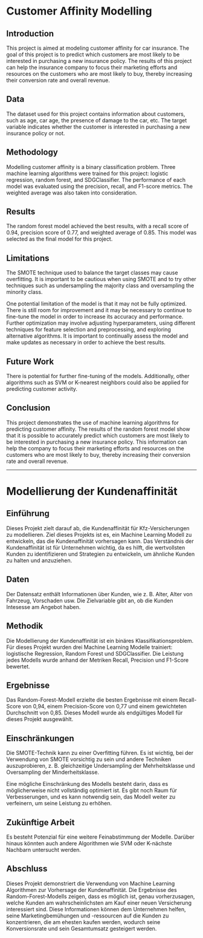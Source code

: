 # Customer Affinity Modelling

## Introduction

This project is aimed at modeling customer affinity for car insurance. The goal of this project is to predict which customers are most likely to be interested in purchasing a new insurance policy. The results of this project can help the insurance company to focus their marketing efforts and resources on the customers who are most likely to buy, thereby increasing their conversion rate and overall revenue.

## Data

The dataset used for this project contains information about customers, such as age, car age, the presence of damage to the car, etc. The target variable indicates whether the customer is interested in purchasing a new insurance policy or not.

## Methodology

Modelling customer affinity is a binary classification problem. Three machine learning algorithms were trained for this project: logistic regression, random forest, and SDGClassifier. The performance of each model was evaluated using the precision, recall, and F1-score metrics. The weighted average was also taken into consideration.

## Results

The random forest model achieved the best results, with a recall score of 0.94, precision score of 0.77, and weighted average of 0.85. This model was selected as the final model for this project.

## Limitations

The SMOTE technique used to balance the target classes may cause overfitting. It is important to be cautious when using SMOTE and to try other techniques such as undersampling the majority class and oversampling the minority class.

One potential limitation of the model is that it may not be fully optimized. There is still room for improvement and it may be necessary to continue to fine-tune the model in order to increase its accuracy and performance. Further optimization may involve adjusting hyperparameters, using different techniques for feature selection and preprocessing, and exploring alternative algorithms. It is important to continually assess the model and make updates as necessary in order to achieve the best results.

## Future Work

There is potential for further fine-tuning of the models. Additionally, other algorithms such as SVM or K-nearest neighbors could also be applied for predicting customer activity.

## Conclusion

This project demonstrates the use of machine learning algorithms for predicting customer affinity. The results of the random forest model show that it is possible to accurately predict which customers are most likely to be interested in purchasing a new insurance policy. This information can help the company to focus their marketing efforts and resources on the customers who are most likely to buy, thereby increasing their conversion rate and overall revenue.

_________________________________________________________________________________________________________________________________________

# Modellierung der Kundenaffinität
## Einführung

Dieses Projekt zielt darauf ab, die Kundenaffinität für Kfz-Versicherungen zu modellieren. Ziel dieses Projekts ist es, ein Machine Learning Modell zu entwickeln, das die Kundenaffinität vorhersagen kann. Das Verständnis der Kundenaffinität ist für Unternehmen wichtig, da es hilft, die wertvollsten Kunden zu identifizieren und Strategien zu entwickeln, um ähnliche Kunden zu halten und anzuziehen.

## Daten

Der Datensatz enthält Informationen über Kunden, wie z. B. Alter, Alter von Fahrzeug, Vorschaden usw. Die Zielvariable gibt an, ob die Kunden Intesesse am Angebot haben.

## Methodik

Die Modellierung der Kundenaffinität ist ein binäres Klassifikationsproblem. Für dieses Projekt wurden drei Machine Learning Modelle trainiert: logistische Regression, Random Forest und SDGClassifier. Die Leistung jedes Modells wurde anhand der Metriken Recall, Precision und F1-Score bewertet.

## Ergebnisse

Das Random-Forest-Modell erzielte die besten Ergebnisse mit einem Recall-Score von 0,94, einem Precision-Score von 0,77 und einem gewichteten Durchschnitt von 0,85. Dieses Modell wurde als endgültiges Modell für dieses Projekt ausgewählt.

## Einschränkungen

Die SMOTE-Technik kann zu einer Overfitting führen. Es ist wichtig, bei der Verwendung von SMOTE vorsichtig zu sein und andere Techniken auszuprobieren, z. B. gleichzeitige Undersampling der Mehrheitsklasse und Oversampling der Minderheitsklasse.

Eine mögliche Einschränkung des Modells besteht darin, dass es möglicherweise nicht vollständig optimiert ist. Es gibt noch Raum für Verbesserungen, und es kann notwendig sein, das Modell weiter zu verfeinern, um seine Leistung zu erhöhen. 

## Zukünftige Arbeit

Es besteht Potenzial für eine weitere Feinabstimmung der Modelle. Darüber hinaus könnten auch andere Algorithmen wie SVM oder K-nächste Nachbarn untersucht werden.

## Abschluss

Dieses Projekt demonstriert die Verwendung von Machine Learning Algorithmen zur Vorhersage der Kundenaffinität. Die Ergebnisse des Random-Forest-Modells zeigen, dass es möglich ist, genau vorherzusagen, welche Kunden am wahrscheinlichsten am Kauf einer neuen Versicherung interessiert sind. Diese Informationen können dem Unternehmen helfen, seine Marketingbemühungen und -ressourcen auf die Kunden zu konzentrieren, die am ehesten kaufen werden, wodurch seine Konversionsrate und sein Gesamtumsatz gesteigert werden.
